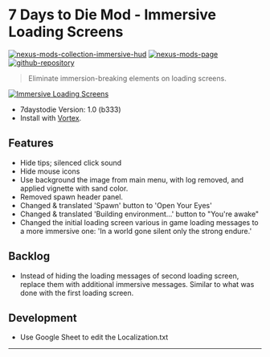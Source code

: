 [//]: # (DO NOT EDIT: This file has been autogenerated, any changes will be overwritten)
# 7 Days to Die Mod - Immersive Loading Screens
[![nexus-mods-collection-immersive-hud](https://img.shields.io/badge/Nexus%20Mods%20Collection-Immersive%20HUD%20-orange?style=flat-square&logo=spinrilla)](https://next.nexusmods.com/7daystodie/collections/epfqzi) [![nexus-mods-page](https://img.shields.io/badge/Nexus%20Mod-Immersive%20Loading%20Screens%20-orange?style=flat-square&logo=spinrilla)](https://www.nexusmods.com/7daystodie/mods/5716) [![github-repository](https://img.shields.io/badge/GitHub-Repository-green?style=flat-square&logo=github)](https://github.com/rdok/7daystodie_mod_immersive_loading_screens)

> Eliminate immersion-breaking elements on loading screens.
 
[![Immersive Loading Screens](https://raw.githubusercontent.com/rdok/7daystodie_mod_immersive_loading_screens/main/documentation/showcase.jpg)](https://www.nexusmods.com/7daystodie/mods/5716)

- 7daystodie Version: 1.0 (b333)
- Install with [Vortex](https://www.nexusmods.com/about/vortex/).

## Features
- Hide tips; silenced click sound
- Hide mouse icons
- Use background the image from main menu, with log removed, and applied vignette with sand color.
- Removed spawn header panel.
- Changed & translated 'Spawn' button to 'Open Your Eyes'
- Changed & translated 'Building environment...' button to "You're awake"
- Changed the initial loading screen various in game loading messages to a more immersive one: 'In a world gone silent only the strong endure.'

## Backlog
- Instead of hiding the loading messages of second loading screen, replace them with additional immersive messages. Similar to what was done with the first loading screen.
 
## Development
- Use Google Sheet to edit the Localization.txt

***

[//]: # (DO NOT EDIT: This file has been autogenerated, any changes will be overwritten)
